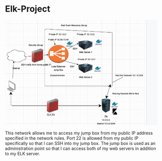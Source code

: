 # Elk-Project
![ELK Network](ELK%20Network.png)

This network allows me to access my jump box from my public IP address specified in the network rules. Port 22 is allowed from my public IP specifically so that I can SSH into my jump box. The jump box is used as an administration point so that I can access both of my web servers in addition to my ELK server. 
